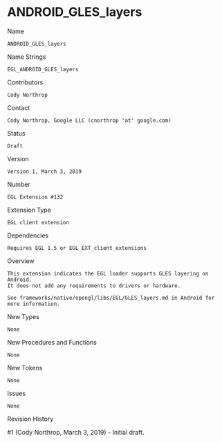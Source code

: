 # ANDROID_GLES_layers

Name

    ANDROID_GLES_layers

Name Strings

    EGL_ANDROID_GLES_layers

Contributors

    Cody Northrop

Contact

    Cody Northrop, Google LLC (cnorthrop 'at' google.com)

Status

    Draft

Version

    Version 1, March 3, 2019

Number

    EGL Extension #132

Extension Type

    EGL client extension

Dependencies

    Requires EGL 1.5 or EGL_EXT_client_extensions

Overview

    This extension indicates the EGL loader supports GLES layering on Android.
    It does not add any requirements to drivers or hardware.

    See frameworks/native/opengl/libs/EGL/GLES_layers.md in Android for
    more information.

New Types

    None

New Procedures and Functions

    None

New Tokens

    None

Issues

    None

Revision History

#1 (Cody Northrop, March 3, 2019)
    - Initial draft.
